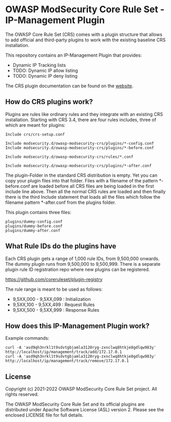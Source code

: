 # OWASP ModSecurity Core Rule Set - IP-Management Plugin

The OWASP Core Rule Set (CRS) comes with a plugin structure that allows
to add official and third-party plugins to work with the existing
baseline CRS installation.

This repository contains an IP-Management Plugin that provides:
 * Dynamic IP Tracking lists
 * TODO: Dynamic IP allow listing
 * TODO: Dynamic IP deny listing

The CRS plugin documentation can be found on the [website](https://coreruleset.org/docs/configuring/plugins/).

## How do CRS plugins work?

Plugins are rules like ordinary rules and they integrate with an existing
CRS installation. Starting with CRS 3.4, there are four rules includes,
three of which are meant for plugins:

```
Include crs/crs-setup.conf

Include modsecurity.d/owasp-modsecurity-crs/plugins/*-config.conf
Include modsecurity.d/owasp-modsecurity-crs/plugins/*-before.conf

Include modsecurity.d/owasp-modsecurity-crs/rules/*.conf

Include modsecurity.d/owasp-modsecurity-crs/plugins/*-after.conf
```

The plugin-Folder in the standard CRS distribution is empty. Yet you can
copy your plugin files into that folder. Files with a filename of
the pattern *-before.conf are loaded before all CRS files are being
loaded in the first include line above. Then all the normal CRS
rules are loaded and then finally there is the third Include statement
that loads all the files which follow the filename pattern *-after.conf
from the plugins folder.

This plugin contains three files: 

```
plugins/dummy-config.conf
plugins/dummy-before.conf
plugins/dummy-after.conf
```

## What Rule IDs do the plugins have

Each CRS plugin gets a range of 1,000 rule IDs, from 9,500,000 onwards.
The dummy plugin runs from 9,500,000 to 9,500,999. There is a separate
plugin rule ID registration repo where new plugins can be registered.

https://github.com/coreruleset/plugin-registry

The rule range is meant to be used as follows:

* 9,5XX,000 - 9,5XX,099 : Initialization
* 9,5XX,100 - 9,5XX,499 : Request Rules
* 9,5XX,500 - 9,5XX,999 : Response Rules

## How does this IP-Management Plugin work?
Example commands:
```
curl -A 'asd9qh3nrkl1t9sdvtgbjamla3120ryg-zxnclwq8htkje8gdlqw983y' http://localhost/ip/management/track/add/172.17.0.1
curl -A 'asd9qh3nrkl1t9sdvtgbjamla3120ryg-zxnclwq8htkje8gdlqw983y' http://localhost/ip/management/track/remove/172.17.0.1

```

## License

Copyright (c) 2021-2022 OWASP ModSecurity Core Rule Set project. All rights reserved.

The OWASP ModSecurity Core Rule Set and its official plugins are
distributed under Apache Software License (ASL) version 2.
Please see the enclosed LICENSE file for full details.
